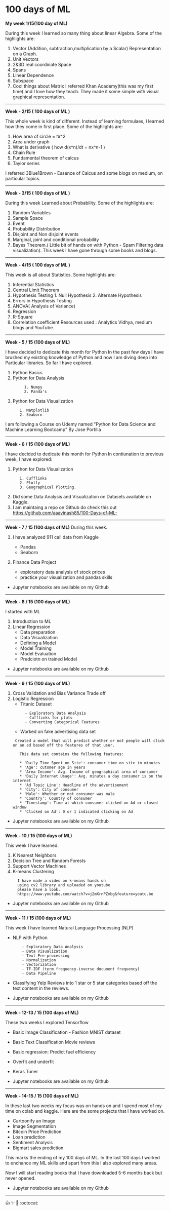 # 100 days of ML

**My week 1/15(100 day of ML)**

During this week I learned so many thing about linear Algebra.
Some of the highlights are: 
1. Vector (Addition, subtraction,multiplication by a Scalar) Representation on a Graph.
2. Unit Vectors
3. 2&3D real coordinate Space
4. Spans
5. Linear Dependence
6. Subspace
7. Cool things about Matrix
I referred Khan Academy(this was my first time) and I love how they teach. 
They made it some simple with visual graphical representation.

-----------------------------------------------------------------------

**Week - 2/15 ( 100 days of ML )**

This whole week is kind of different.
Instead of learning formulaes, I learned how they come in first place.
Some of the highlights are:
1. How area of circle = πr^2
2. Area under graph
3. What is derivative ( how d(x^n)/dt = nx^n-1 )
4. Chain Rule
5. Fundamental theorem of calcus
6. Taylor series

I referred 3Blue1Brown - Essence of Calcus and some blogs on medium, on particular topics.

----------------------------------------------------------------------

**Week - 3/15  ( 100 days of ML )**

During this week Learned about Probability.
Some of the highlights are:
1. Random Variables
2. Sample Space
3. Event
4. Probability Distribution
5. Disjoint and Non disjoint events
6. Marginal, joint and conditional probability
7. Bayes Theorem.( Little bit of hands on with Python - Spam Filtering data visualization).
This week I have gone through some books and blogs.

----------------------------------------------------------------------
**Week - 4/15 ( 100 days of ML )**

This week is all about Statistics.
Some highlights are:
1. Inferential Statistics
2. Central Limit Theorem
3. Hypothesis Testing 
        1. Null Hypothesis
        2. Alternate Hypothesis
4. Errors in Hypothesis Testing
5. ANOVA( Analysis of Variance)
6. Regression
7. R-Square
8. Correlation coefficient
Resources used : Analytics Vidhya, medium blogs and YouTube.

----------------------------------------------------------------------

**Week - 5 / 15 (100 days of ML)**

I have decided to dedicate this month for Python
In the past few days I have brushed my existing knowledge of Python and now I am diving deep into Particular libraries.
So far I have explored.
1. Python Basics
2. Python for Data Analysis
   ```
        1. Numpy
        2. Panda's
    ```
3. Python for Data Visualization
     ```
        1. Matplotlib
        2. Seaborn
      ```
I am following a Course on Udemy named "Python for Data Science and Machine Learning Bootcamp" By  Jose Portilla

----------------------------------------------------------------------

**Week - 6 / 15 (100 days of ML)**

I have decided to dedicate this month for Python
In contiunation to previous week, I have explored:

1. Python for Data Visualization
   ```
      1. Cufflinks
      2. Plotly
      3. Geographical Plotting.
    ```
2. Did some Data Analysis and Visualization on Datasets available on Kaggle.
3. I am maintaing a repo on Github do check this out https://github.com/aaavinash85/100-Days-of-ML-

----------------------------------------------------------------------

**Week - 7 / 15 (100 days of ML)**
During this week.

1. I have analyzed 911 call data from Kaggle
   - Pandas
   - Seaborn

2. Finance Data Project
    - exploratory data analysis of stock prices
    - practice your visualization and pandas skills
- Jupyter notebooks are available on my Github

----------------------------------------------------------------------

**Week - 8 / 15 (100 days of ML)**

I started with ML

1. Introduction to ML
2. Linear Regression
    - Data preparation
    - Data Visualization
    - Defining a Model
    - Model Training
    - Model Evaluation
    - Predciotn on trained Model
- Jupyter notebooks are available on my Github 

----------------------------------------------------------------------

**Week - 9 / 15 (100 days of ML)**

1. Cross Validation and Bias Variance Trade off
2. Logistic Regression
    - Titanic Dataset
      ```
        - Exploratory Data Analysis
        - Cufflinks for plots
        - Converting Categorical Features
      ```  
    - Worked on fake advertising data set
     ```
      Created a model that will predict whether or not people will click on an ad based off the features of that user.

        This data set contains the following features:

        * 'Daily Time Spent on Site': consumer time on site in minutes
        * 'Age': cutomer age in years
        * 'Area Income': Avg. Income of geographical area of consumer
        * 'Daily Internet Usage': Avg. minutes a day consumer is on the internet
        * 'Ad Topic Line': Headline of the advertisement
        * 'City': City of consumer
        * 'Male': Whether or not consumer was male
        * 'Country': Country of consumer
        * 'Timestamp': Time at which consumer clicked on Ad or closed window
        * 'Clicked on Ad': 0 or 1 indicated clicking on Ad
     ```
- Jupyter notebooks are available on my Github 

----------------------------------------------------------------------


**Week - 10 / 15 (100 days of ML)**

This week I have learned:

1. K Nearest Neighbors
2. Decision Tree and Random Forests
3. Support Vector Machines
4. K-means Clustering
    ```
      I have made a video on k-means hands on
      using cv2 library and uploaded on youtube
      please have a look.
      https://www.youtube.com/watch?v=j2mXrnPZmbg&feature=youtu.be
    ```

- Jupyter notebooks are available on my Github

----------------------------------------------------------------------

**Week - 11 / 15 (100 days of ML)**

This week I have learned Natural Language Processing (NLP)

- NLP with Python
  ``` 
      - Exploratory Data Analysis
      - Data Visualization
      - Text Pre-processing
      - Normalization
      - Vectorization
      - TF-IDF (term frequency-inverse document frequency)
      - Data Pipeline
  ```
- Classifying Yelp Reviews into 1 star or 5 star categories based off the text content in the reviews.

- Jupyter notebooks are available on my Github

-----------------------------------------------------------------------

**Week - 12-13 / 15 (100 days of ML)**

These two weeks I explored Tensorflow

- Basic Image Classification - Fashion MNIST dataset
- Basic Text Classification Movie reviews
- Basic regression: Predict fuel efficiency
- Overfit and underfit
- Keras Tuner

- Jupyter notebooks are available on my Github

----------------------------------------------------------------------


**Week - 14-15 / 15 (100 days of ML)**

In these last two weeks my focus was on hands on and I spend most of my time on colab and kaggle.
Here are the some projects that I have worked on.

- Cartoonify an Image
- Image Segmentation
- Bitcoin Price Prediction
- Loan prediction
- Sentiment Analysis
- Bigmart sales prediction

This marks the ending of my 100 days of ML. In the last 100 days I worked to enchance my ML skills and apart from this I also explored many areas. 

Now I will start reading books that I have downloaded 5-6 months back but never opened. 

- Jupyter notebooks are available on my Github

----------------------------------------------------------------------

:+1: :sparkles: :rocket: :octocat:

